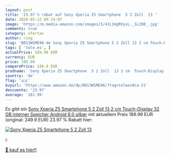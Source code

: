 ```yaml
---
layout: post
title: '23.97 % rabat auf Sony Xperia Z5 Smartphone  5 2 Zoll  13 '
date: 2020-05-12 09:14:07
image: 'https://m.media-amazon.com/images/I/41L1mgRVyxL._SL200_.jpg'
comments: true
category: ofertas
author: ring
slug: 'B013WSME96-de Sony Xperia Z5 Smartphone 5 2 Zoll 13 2 cm Touch-Display...'
tags: [ 'tole.es', ]
actualPrice: 189.99 EUR
currency: EUR
price: 189.99
comparePrice: 249.9 EUR
prodname: 'Sony Xperia Z5 Smartphone  5 2 Zoll  13 2 cm  Touch-Display  32 GB interner Speicher  Android 6.0  silber'
country: 'de'
flag: '🇩🇪'
buyurl: 'https://www.amazon.de/dp/B013WSME96/?tag=tolees0ca-21'
descuento: '23.97'
average: '181.99'
---
```


Es gibt ein [Sony Xperia Z5 Smartphone  5 2 Zoll  13 2 cm  Touch-Display  32 GB interner Speicher  Android 6.0  silber](https://www.amazon.de/dp/B013WSME96/?tag=tolees0ca-21) mit aktuellem Preis 189.99 EUR (original: 249.9 EUR) 23.97 % Rabatt hier:

[![Sony Xperia Z5 Smartphone  5 2 Zoll  13 ](https://m.media-amazon.com/images/I/41L1mgRVyxL._SL200_.jpg)](https://www.amazon.de/dp/B013WSME96/?tag=tolees0ca-21)

ℹ️:


[🛒 kauf es hier!!](https://www.amazon.de/dp/B013WSME96/?tag=tolees0ca-21)
